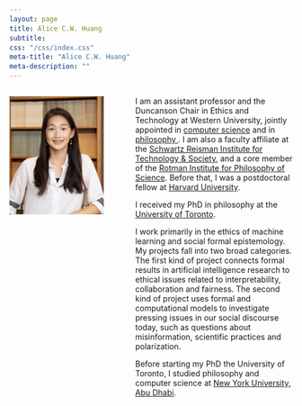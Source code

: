 ```yaml
---
layout: page
title: Alice C.W. Huang
subtitle:
css: "/css/index.css"
meta-title: "Alice C.W. Huang"
meta-description: ""
---
```

<!---
<div style="text-align: left;">
  <p><img src="/img/profile.jpg" width="60%" height="auto"></p>
</div>
-->

<div style="display: flex; justify-content: space-between; width: 100%;">
  <div style="flex: 1;">
    <p><img src="/img/profile.jpg" width="75%" height="auto"></p>
  </div>
  <div style="flex: 1.25;">
    <p>I am an assistant professor and the Duncanson Chair in Ethics and Technology at Western University, jointly appointed in <a href="https://www.csd.uwo.ca/">computer science</a> and in <a href="https://www.uwo.ca/philosophy/"> philosophy </a>. I am also a faculty affiliate at the <a href="https://srinstitute.utoronto.ca">Schwartz Reisman Institute for Technology & Society</a>, and a core member of the <a href="https://www.rotman.uwo.ca">Rotman Institute for Philosophy of Science</a>. Before that, I was a postdoctoral fellow at <a href="https://embeddedethics.seas.harvard.edu/">Harvard University</a>. </p>
    
  <p> I received my PhD in philosophy at the <a href="https://philosophy.utoronto.ca">University of Toronto</a>.

  <p>I work primarily in the ethics of machine learning and social formal epistemology. My projects fall into two broad categories. The first kind of project connects formal results in artificial intelligence research to ethical issues related to interpretability, collaboration and fairness. The second kind of project uses formal and computational models to investigate pressing issues in our social discourse today, such as questions about misinformation, scientific practices and polarization.</p>

  <p>Before starting my PhD the University of Toronto, I studied philosophy and computer science at <a href="https://nyuad.nyu.edu/en/">New York University, Abu Dhabi</a>.</p>


